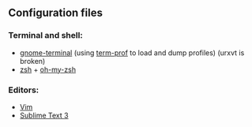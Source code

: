 ## Configuration files

### Terminal and shell:
- [gnome-terminal](/gnome-terminal.conf) (using [term-prof](https://github.com/Sorebit/bin/blob/master/ter-prof) to load and dump profiles) (urxvt is broken)
- [zsh](/.zshrc) + [oh-my-zsh](/.oh-my-zsh/themes)

### Editors:
- [Vim](/.vimrc)
- [Sublime Text 3](/.config/sublime-text-3/Packages/User/Preferences.sublime-settings)

